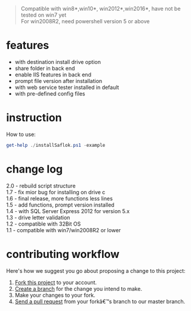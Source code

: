>
> Compatible with win8*,win10*, win2012*,win2016*, have not be tested on win7 yet<br />
> For win2008R2, need powershell version 5 or above<br />


# features
<ul>
  <li> with destination install drive option </li>
  <li> share folder in back end  </li>
  <li> enable IIS features in back end  </li>
  <li> prompt file version after installation  </li>
  <li> with web service tester installed in default  </li>
  <li> with pre-defined config files  </li>
</ul>

# instruction

How to use: <br />
````powershell
get-help ./installSaflok.ps1 -example
````

# change log
2.0 - rebuild script structure <br />
1.7 - fix mior bug for installing on drive c <br />
1.6 - final release, more functions less lines <br />
1.5 - add functions, prompt version installed <br />
1.4 - with SQL Server Express 2012 for version 5.x <br />
1.3 - drive letter validation <br />
1.2 - compatible with 32Bit OS <br />
1.1 - compatible with win7/win2008R2 or lower <br />

# contributing workflow
Here's how we suggest you go about proposing a change to this project:<br />
<ol>
  <li><a href="https://help.github.com/articles/fork-a-repo/">Fork this project</a> to your account. </li>
  <li><a href="https://help.github.com/articles/creating-and-deleting-branches-within-your-repository">Create a branch</a> for the change you intend to make.</li>
  <li>Make your changes to your fork.</li>
    <li><a href="https://help.github.com/articles/using-pull-requests/">Send a pull request</a> from your forkâ€™s branch to our master branch.</li>
</ol>
